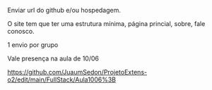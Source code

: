 Enviar url do github e/ou hospedagem.

O site tem que ter uma estrutura mínima, página princial, sobre, fale conosco.

1 envio por grupo

Vale presença na aula de 10/06

https://github.com/JuaumSedon/ProjetoExtens-o2/edit/main/FullStack/Aula1006%3B

